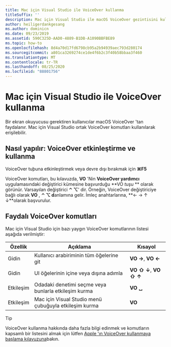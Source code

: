 ```yaml
---
title: Mac için Visual Studio ile VoiceOver kullanma
titleSuffix: ''
description: Mac için Visual Studio ile macOS VoiceOver gezintisini kullanma
author: heiligerdankgesang
ms.author: dominicn
ms.date: 09/23/2019
ms.assetid: 590C325D-AAD0-4889-B1DB-A1090BBFBE89
ms.topic: how-to
ms.openlocfilehash: 8d4a70d17fd6798cb95a2b94939aec793d280174
ms.sourcegitcommit: a801ca3269274ce1de4f6b2c3f40b58bbaa3f460
ms.translationtype: MT
ms.contentlocale: tr-TR
ms.lasthandoff: 08/25/2020
ms.locfileid: "88801756"
---
```

# <a name="using-voiceover-with-visual-studio-for-mac"></a>Mac için Visual Studio ile VoiceOver kullanma

Bir ekran okuyucusu gerektiren kullanıcılar macOS VoiceOver 'tan faydalanır. Mac için Visual Studio ortak VoiceOver komutları kullanılarak erişilebilir.

## <a name="how-to-enable-and-use-voiceover"></a>Nasıl yapılır: VoiceOver etkinleştirme ve kullanma

VoiceOver tuþuna etkinleştirmek veya devre dışı bırakmak için **&#8984;F5**

VoiceOver komutları, bu kılavuzda, **VO** 'Nin **VoiceOver yardımcı** uygulamasındaki değiştirici kümesine başvurduğu **VO _tuşu_ ** olarak görünür. Varsayılan değiştirici **⌃ ⌥**' dir. Örneğin, VoiceOver değiştiriciye bağlı olarak **VO** , **⌃ ⌥ d**anlamına gelir. İmleç anahtarlarına, **← → ↑ ↓**olarak başvurulur.

## <a name="useful-voiceover-commands"></a>Faydalı VoiceOver komutları

Mac için Visual Studio için bazı yaygın VoiceOver komutlarının listesi aşağıda verilmiştir:

|Özellik|Açıklama|Kısayol|
|-------|-----------|--------|
|Gidin|Kullanıcı arabiriminin tüm öğelerine git|**VO →**, **VO ←**|
|Gidin|UI öğelerinin içine veya dışına adımla|**VO ⇧ ↓**, **VO ⇧ ↑**|
|Etkileşim|Odadaki denetimi seçme veya bunlarla etkileşim kurma|**VO ␣**|
|Etkileşim|Mac için Visual Studio menü çubuğuyla etkileşim kurma|**VO**|

> [!TIP]
> VoiceOver kullanma hakkında daha fazla bilgi edinmek ve komutların kapsamlı bir listesini almak için lütfen [Apple 'ın VoiceOver kullanmaya başlama kılavuzuna](https://support.apple.com/en-us/guide/voiceover-guide/welcome/web)bakın.